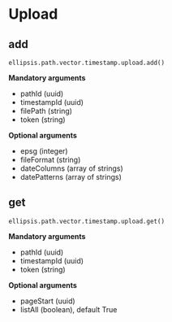 # Upload

## add

    ellipsis.path.vector.timestamp.upload.add()

**Mandatory arguments**

- pathId (uuid)
- timestampId (uuid)
- filePath (string)
- token (string)

**Optional arguments**

- epsg (integer)
- fileFormat (string)
- dateColumns (array of strings)
- datePatterns (array of strings)

## get

    ellipsis.path.vector.timestamp.upload.get()

**Mandatory arguments**

- pathId (uuid)
- timestampId (uuid)
- token (string)

**Optional arguments**

- pageStart (uuid)
- listAll (boolean), default True
